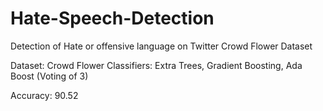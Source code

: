 # Hate-Speech-Detection
Detection of Hate or offensive language on Twitter Crowd Flower Dataset

Dataset: Crowd Flower
Classifiers: Extra Trees, Gradient Boosting, Ada Boost (Voting of 3)

Accuracy: 90.52
